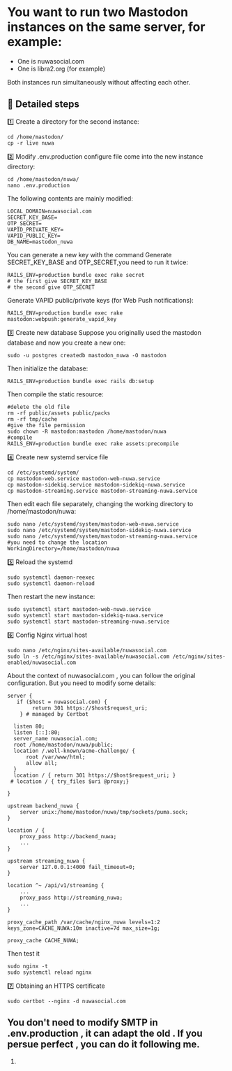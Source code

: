 # You want to run two Mastodon instances on the same server, for example:
- One is nuwasocial.com
- One is libra2.org (for example)

Both instances run simultaneously without affecting each other.

## 🔧 Detailed steps
1️⃣ Create a directory for the second instance:
```
cd /home/mastodon/
cp -r live nuwa
```
2️⃣ Modify .env.production configure file
come into the new instance directory:
```
cd /home/mastodon/nuwa/
nano .env.production
```
The following contents are mainly modified:
```
LOCAL_DOMAIN=nuwasocial.com
SECRET_KEY_BASE=
OTP_SECRET=
VAPID_PRIVATE_KEY=
VAPID_PUBLIC_KEY=
DB_NAME=mastodon_nuwa
```
You can generate a new key with the command
Generate SECRET_KEY_BASE and OTP_SECRET,you need to run it twice:
```
RAILS_ENV=production bundle exec rake secret
# the first give SECRET_KEY_BASE
# the second give OTP_SECRET
```
Generate VAPID public/private keys (for Web Push notifications):
```
RAILS_ENV=production bundle exec rake mastodon:webpush:generate_vapid_key
```
3️⃣ Create new database
Suppose you originally used the mastodon database and now you create a new one:
```
sudo -u postgres createdb mastodon_nuwa -O mastodon
```
Then initialize the database:
```
RAILS_ENV=production bundle exec rails db:setup
```
Then compile the static resource:
```
#delete the old file
rm -rf public/assets public/packs
rm -rf tmp/cache
#give the file permission
sudo chown -R mastodon:mastodon /home/mastodon/nuwa
#compile
RAILS_ENV=production bundle exec rake assets:precompile
```
4️⃣ Create new systemd service file
```
cd /etc/systemd/system/
cp mastodon-web.service mastodon-web-nuwa.service
cp mastodon-sidekiq.service mastodon-sidekiq-nuwa.service
cp mastodon-streaming.service mastodon-streaming-nuwa.service
```
Then edit each file separately, changing the working directory to /home/mastodon/nuwa:
```
sudo nano /etc/systemd/system/mastodon-web-nuwa.service
sudo nano /etc/systemd/system/mastodon-sidekiq-nuwa.service
sudo nano /etc/systemd/system/mastodon-streaming-nuwa.service
#you need to change the location
WorkingDirectory=/home/mastodon/nuwa
```
5️⃣ Reload the systemd
```
sudo systemctl daemon-reexec
sudo systemctl daemon-reload
```
Then restart the new instance:
```
sudo systemctl start mastodon-web-nuwa.service
sudo systemctl start mastodon-sidekiq-nuwa.service
sudo systemctl start mastodon-streaming-nuwa.service
```
6️⃣ Config Nginx virtual host
```
sudo nano /etc/nginx/sites-available/nuwasocial.com
sudo ln -s /etc/nginx/sites-available/nuwasocial.com /etc/nginx/sites-enabled/nuwasocial.com
```
About the context of nuwasocial.com , you can follow the original configuration. But you need to modify some details:
```
server {
   if ($host = nuwasocial.com) {
        return 301 https://$host$request_uri;
    } # managed by Certbot

  listen 80;
  listen [::]:80;
  server_name nuwasocial.com;
  root /home/mastodon/nuwa/public;
  location /.well-known/acme-challenge/ {
      root /var/www/html;
      allow all;
  }
  location / { return 301 https://$host$request_uri; }
 # location / { try_files $uri @proxy;}

}
```
```
upstream backend_nuwa {
    server unix:/home/mastodon/nuwa/tmp/sockets/puma.sock;
}
```
```
location / {
    proxy_pass http://backend_nuwa;
    ...
}
```
```
upstream streaming_nuwa {
    server 127.0.0.1:4000 fail_timeout=0;
}
```
```
location ^~ /api/v1/streaming {
    ...
    proxy_pass http://streaming_nuwa;
    ...
}
```
```
proxy_cache_path /var/cache/nginx_nuwa levels=1:2 keys_zone=CACHE_NUWA:10m inactive=7d max_size=1g;
```
```
proxy_cache CACHE_NUWA;
```
Then test it
```
sudo nginx -t
sudo systemctl reload nginx
```

7️⃣ Obtaining an HTTPS certificate
```
sudo certbot --nginx -d nuwasocial.com
```

## You don't need to modify SMTP in .env.production , it can adapt the old . If you persue perfect , you can do it following me.
1.

































